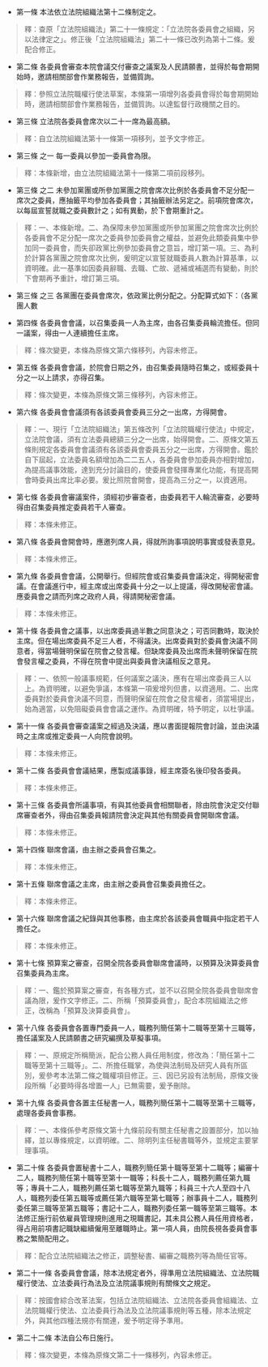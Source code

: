 * 第一條 本法依立法院組織法第十二條制定之。

> 釋：查原「立法院組織法」第二十一條規定：「立法院各委員會之組織，另以法律定之」。修正後「立法院組織法」第二十一條已改列為第十二條。爰配合修正。

* 第二條 各委員會審查本院會議交付審查之議案及人民請願書，並得於每會期開始時，邀請相關部會作業務報告，並備質詢。

> 釋：參照立法院職權行使法草案，本條第一項增列各委員會得於每會期開始時，邀請相關部會作業務報告，並備質詢。以達監督行政機關之目的。

* 第三條 立法院各委員會席次以二十一席為最高額。

> 釋：自立法院組織法第十一條第一項移列，並予文字修正。

* 第三條 之一 每一委員以參加一委員會為限。

> 釋：本條新增，由立法院組織法第十一條第二項前段移列。

* 第三條 之二 未參加黨團或所參加黨團之院會席次比例於各委員會不足分配一席次之委員，應抽籤平均參加各委員會；其抽籤辦法另定之。前項院會席次，以每屆宣誓就職之委員數計之；如有異動，於下會期重計之。

> 釋：一、本條新增。二、為保障未參加黨團或所參加黨團之院會席次比例於各委員會不足分配一席次之委員參加委員會之權益，並避免此類委員集中參加同一委員會，而失卻政黨比例參加委員會之意旨，增訂第一項。三、為利於計算各黨團之院會席次比例，爰明定以宣誓就職委員人數為計算基準，以資明確。此一基準如因委員辭職、去職、亡故、遞補或補選而有變動，則於下會期再予重計，增訂第三項。

* 第三條 之三 各黨團在委員會席次，依政黨比例分配之。分配算式如下：（各黨團人數

* 第四條 各委員會會議，以召集委員一人為主席，由各召集委員輪流擔任。但同一議案，得由一人連續擔任主席。

> 釋：條次變更，本條為原條文第六條移列，內容未修正。

* 第五條 各委員會會議，於院會日期之外，由召集委員隨時召集之，或經委員十分之一以上請求，亦得召集。

> 釋：條次變更，本條為原條文第三條移列，內容未修正。

* 第六條 各委員會會議須有各該委員會委員三分之一出席，方得開會。

> 釋：一、現行「立法院組織法」第五條改列「立法院職權行使法」中規定，立法院會議，須有立法委員總額三分之一出席，始得開會。二、原條文第五條則規定各委員會會議須有各該委員會委員五分之一出席，方得開會。鑑於自下屆起，立法委員名額增加為二二五人，各委員會參加委員亦相對增加，為提高議事效能，達到充分討論目的，使委員會發揮專業化功能，有提高開會時委員出席比率必要。爰比照院會開會，提高為三分之一，以資適用。

* 第七條 各委員會審議案件，須經初步審查者，由委員若干人輪流審查，必要時得由召集委員推定委員若干人審查。

> 釋：本條未修正。

* 第八條 各委員會開會時，應邀列席人員，得就所詢事項說明事實或發表意見。

> 釋：本條未修正。

* 第九條 各委員會會議，公開舉行。但經院會或召集委員會議決定，得開秘密會議。在會議進行中，經主席或出席委員十分之一以上提議，得改開秘密會議。應委員會之請而列席之政府人員，得請開秘密會議。

> 釋：本條未修正。

* 第十條 各委員會之議事，以出席委員過半數之同意決之；可否同數時，取決於主席。但在場出席委員不足三人者，不得議決。出席委員對於委員會決議不同意者，得當場聲明保留在院會之發言權。但缺席委員及出席而未聲明保留在院會發言權之委員，不得在院會中提出與委員會決議相反之意見。

> 釋：一、依照一般議事規範，任何議案之議決，應有在場出席委員三人以上。為資明確，以避免爭議，本條第一項爰增列但書，以資適用。二、出席委員對於委員會決議不同意，而聲明保留在院會之發言權者，須當場提出，始為適當，以免阻礙委員會會議之運作。為資明確，特予明定，以杜爭議。

* 第十一條 各委員會審查議案之經過及決議，應以書面提報院會討論，並由決議時之主席或推定委員一人向院會說明。

> 釋：本條未修正。

* 第十二條 各委員會會議結果，應製成議事錄，經主席簽名後印發各委員。

> 釋：本條未修正。

* 第十三條 各委員會所議事項，有與其他委員會相關聯者，除由院會決定交付聯席審查者外，得由召集委員報請院會決定與其他有關委員會開聯席會議。

> 釋：本條未修正。

* 第十四條 聯席會議，由主辦之委員會召集之。

> 釋：本條未修正。

* 第十五條 聯席會議之主席，由主辦之委員會召集委員擔任之。

> 釋：本條未修正。

* 第十六條 聯席會議之紀錄與其他事務，由主席於各該委員會職員中指定若干人擔任之。

> 釋：本條未修正。

* 第十七條 預算案之審查，召開全院各委員會聯席會議時，以預算及決算委員會召集委員為主席。

> 釋：一、鑑於預算案之審查，有各種方式，並不以召開全院各委員會聯席會議為限，爰作文字修正。二、所稱「預算委員會」，配合本院組織法之修正，改稱為「預算及決算委員會」。

* 第十八條 各委員會各置專門委員一人，職務列簡任第十二職等至第十三職等，擔任議案及人民請願書之研究編撰及草擬事項。

> 釋：一、原規定所稱簡派，配合公務人員任用制度，修改為：「簡任第十二職等至第十三職等」。二、所擔任職掌，為使與法制局及研究人員有所區別，爰參考本法第二條之職權項目修正。三、因已另設有法制局，原條文後段所稱「必要時得各增置一人」已無需要，爰予刪除。

* 第十九條 各委員會各置主任秘書一人，職務列簡任第十二職等至第十三職等，處理各委員會事務。

> 釋：一、本條係參考原條文第十九條前段有關主任秘書之設置部分，加以抽繹，並以專條規定，以資明確。二、除明列主任秘書職等外，並規定主要掌理事項。

* 第二十條 各委員會置秘書十二人，職務列簡任第十職等至第十二職等；編審十二人，職務列簡任第十職等至第十一職等；科長十二人，職務列薦任第九職等；專員十二人，職務列薦任第七職等至第九職等；科員三十六人至四十八人，職務列委任第五職等或薦任第六職等至第七職等；辦事員十二人，職務列委任第三職等至第五職等；書記十二人，職務列委任第一職等至第三職等。本法修正施行前依雇員管理規則進用之現職書記，其未具公務人員任用資格者，得占用前項書記職缺繼續僱用至離職時止。第一項人員，由院長視各委員會事務之繁簡配用之。

> 釋：配合立法院組織法之修正，調整秘書、編審之職務列等為簡任官等。

* 第二十一條 各委員會會議，除本法規定者外，得準用立法院組織法、立法院職權行使法、立法委員行為法及立法院議事規則有關條文之規定。

> 釋：按國會綜合改革法案，包括立法院組織法、立法院各委員會組織法、立法院職權行使法、立法委員行為法及立法院議事規則等五種，除本法規定外，與其他四種法規亦有關連，爰予明定得予準用。

* 第二十二條 本法自公布日施行。

> 釋：條次變更，本條為原條文第二十一條移列，內容未修正。

